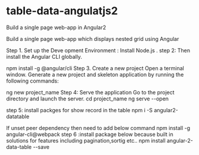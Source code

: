# table-data-angulatjs2
Build a single page web-app in Angular2

Build a single page web-app which displays nested grid using Angular

Step 1. Set up the Deve opment Environment : Install Node.js . step 2: Then install the Angular CLI globally.

npm install -g @angular/cli
Step 3. Create a new project Open a terminal window. Generate a new project and skeleton application by running the following commands:

ng new project_name
Step 4: Serve the application Go to the project directory and launch the server. cd project_name ng serve --open

step 5: install packges for show record in the table npm i -S angular2-datatable

If unset peer dependency then need to add below command
npm install -g angular-cli@webpack 
step 6 :install package below because built in solutions for features including pagination,sortig etc.. npm install angular-2-data-table --save
